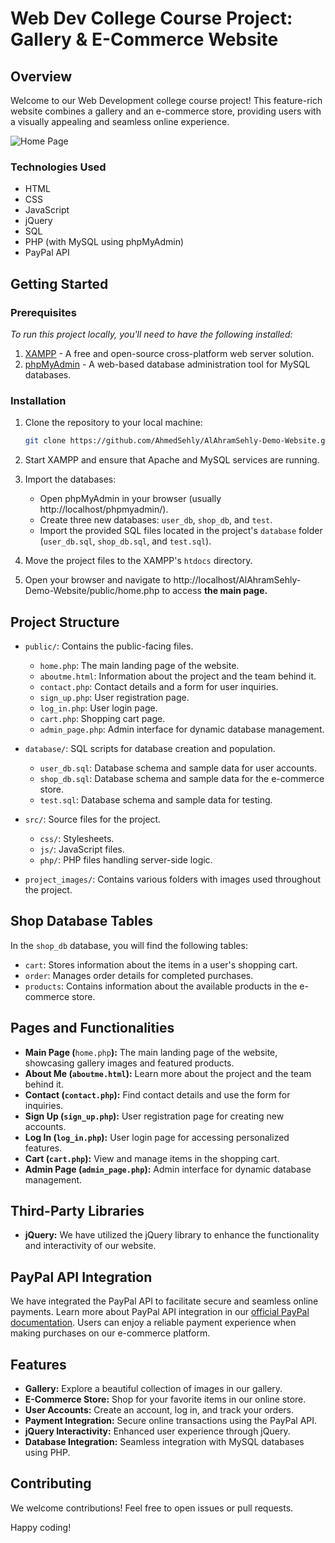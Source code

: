 # Web Dev College Course Project: Gallery & E-Commerce Website

## Overview
Welcome to our Web Development college course project! This feature-rich website combines a gallery and an e-commerce store, providing users with a visually appealing and seamless online experience.

![Home Page](https://i.imgur.com/5qfubna.png)
### Technologies Used
- HTML
- CSS
- JavaScript
- jQuery
- SQL
- PHP (with MySQL using phpMyAdmin)
- PayPal API

## Getting Started

### Prerequisites
_To run this project locally, you'll need to have the following installed:_

1. [XAMPP](https://www.apachefriends.org/index.html) - A free and open-source cross-platform web server solution.
2. [phpMyAdmin](https://www.phpmyadmin.net/) - A web-based database administration tool for MySQL databases.

### Installation
1. Clone the repository to your local machine:
    ```bash
    git clone https://github.com/AhmedSehly/AlAhramSehly-Demo-Website.git
    ```

2. Start XAMPP and ensure that Apache and MySQL services are running.

3. Import the databases:
    - Open phpMyAdmin in your browser (usually http://localhost/phpmyadmin/).
    - Create three new databases: `user_db`, `shop_db`, and `test`.
    - Import the provided SQL files located in the project's `database` folder (`user_db.sql`, `shop_db.sql`, and `test.sql`).

4. Move the project files to the XAMPP's `htdocs` directory.

5. Open your browser and navigate to http://localhost/AlAhramSehly-Demo-Website/public/home.php to access **the main page.**

## Project Structure

- `public/`: Contains the public-facing files.
  - `home.php`: The main landing page of the website.
  - `aboutme.html`: Information about the project and the team behind it.
  - `contact.php`: Contact details and a form for user inquiries.
  - `sign_up.php`: User registration page.
  - `log_in.php`: User login page.
  - `cart.php`: Shopping cart page.
  - `admin_page.php`: Admin interface for dynamic database management.

- `database/`: SQL scripts for database creation and population.
  - `user_db.sql`: Database schema and sample data for user accounts.
  - `shop_db.sql`: Database schema and sample data for the e-commerce store.
  - `test.sql`: Database schema and sample data for testing.

- `src/`: Source files for the project.
  - `css/`: Stylesheets.
  - `js/`: JavaScript files.
  - `php/`: PHP files handling server-side logic.

- `project_images/`: Contains various folders with images used throughout the project.

## Shop Database Tables
In the `shop_db` database, you will find the following tables:

- `cart`: Stores information about the items in a user's shopping cart.
- `order`: Manages order details for completed purchases.
- `products`: Contains information about the available products in the e-commerce store.

## Pages and Functionalities
- **Main Page (**`home.php`**):** The main landing page of the website, showcasing gallery images and featured products.
- **About Me (`aboutme.html`):** Learn more about the project and the team behind it.
- **Contact (`contact.php`):** Find contact details and use the form for inquiries.
- **Sign Up (`sign_up.php`):** User registration page for creating new accounts.
- **Log In (`log_in.php`):** User login page for accessing personalized features.
- **Cart (`cart.php`):** View and manage items in the shopping cart.
- **Admin Page (`admin_page.php`):** Admin interface for dynamic database management.

## Third-Party Libraries
- **jQuery:** We have utilized the jQuery library to enhance the functionality and interactivity of our website.

## PayPal API Integration
We have integrated the PayPal API to facilitate secure and seamless online payments. Learn more about PayPal API integration in our [official PayPal documentation](https://developer.paypal.com/docs/payouts/standard/integrate-api/). Users can enjoy a reliable payment experience when making purchases on our e-commerce platform.

## Features
- **Gallery:** Explore a beautiful collection of images in our gallery.
- **E-Commerce Store:** Shop for your favorite items in our online store.
- **User Accounts:** Create an account, log in, and track your orders.
- **Payment Integration:** Secure online transactions using the PayPal API.
- **jQuery Interactivity:** Enhanced user experience through jQuery.
- **Database Integration:** Seamless integration with MySQL databases using PHP.

## Contributing
We welcome contributions! Feel free to open issues or pull requests.

Happy coding!
